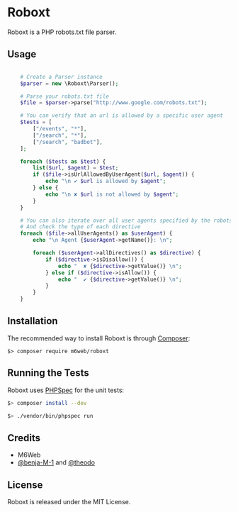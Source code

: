 Roboxt
======

Roboxt is a PHP robots.txt file parser.

## Usage

```php

    # Create a Parser instance
    $parser = new \Roboxt\Parser();

    # Parse your robots.txt file
    $file = $parser->parse("http://www.google.com/robots.txt");

    # You can verify that an url is allowed by a specific user agent
    $tests = [
        ["/events", "*"],
        ["/search", "*"],
        ["/search", "badbot"],
    ];

    foreach ($tests as $test) {
        list($url, $agent) = $test;
        if ($file->isUrlAllowedByUserAgent($url, $agent)) {
            echo "\n ✔ $url is allowed by $agent";
        } else {
            echo "\n ✘ $url is not allowed by $agent";
        }
    }

    # You can also iterate over all user agents specified by the robots.txt file
    # And check the type of each directive
    foreach ($file->allUserAgents() as $userAgent) {
        echo "\n Agent {$userAgent->getName()}: \n";

        foreach ($userAgent->allDirectives() as $directive) {
            if ($directive->isDisallow()) {
                echo "  ✘ {$directive->getValue()} \n";
            } else if ($directive->isAllow()) {
                echo "  ✔ {$directive->getValue()} \n";
            }
        }
    }

```

## Installation

The recommended way to install Roboxt is through [Composer](http://getcomposer.org/):

```
$> composer require m6web/roboxt
```

## Running the Tests

Roboxt uses [PHPSpec](http://www.phpspec.net/) for the unit tests:

```bash
$> composer install --dev

$> ./vendor/bin/phpspec run
```

## Credits

 * M6Web
 * [@benja-M-1](https://github.com/benja-M-1) and [@theodo](https://github.com/theodo)

## License

Roboxt is released under the MIT License.
